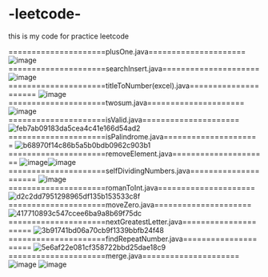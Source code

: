 # -leetcode-
this is my code for practice leetcode 


=====================plusOne.java=====================
![image](https://user-images.githubusercontent.com/74608709/160833705-64ae6cd2-0fb4-4a18-b448-ca8e31c8fa0b.png)
=====================searchInsert.java=====================
![image](https://user-images.githubusercontent.com/74608709/160833349-a15161ff-e3a7-4239-898e-eab8742358f0.png)
=====================titleToNumber(excel).java=====================
![image](https://user-images.githubusercontent.com/74608709/160834735-dbdcdfda-6148-4947-a729-b91c67785635.png)
=====================twosum.java=====================
![image](https://user-images.githubusercontent.com/74608709/160835268-7fbc3b98-eb09-499c-8a54-933f7edb408b.png)
=====================isValid.java=====================
![feb7ab09183da5cea4c41e166d54ad2](https://user-images.githubusercontent.com/74608709/161199276-78d1cf78-0152-4532-8e2c-d948db5a62de.png)
=====================isPalindrome.java=====================
![b68970f14c86b5a5b0bdb0962c903b1](https://user-images.githubusercontent.com/74608709/161199363-555fc358-f2b1-4780-92c4-fabcfdfa8f0e.png)
=====================removeElement.java=====================
![image](https://user-images.githubusercontent.com/74608709/161199598-444abe77-6782-43fd-96b3-dcb5d827d75d.png)![image](https://user-images.githubusercontent.com/74608709/161199743-b5db1472-9f2a-4b56-ad9a-deb87d628655.png)
=====================selfDividingNumbers.java=====================
![image](https://user-images.githubusercontent.com/74608709/161200193-615eefb4-b89a-4b3a-91dd-0faa4ee41bb8.png)
=====================romanToInt.java=====================
![d2c2dd7951298965df135b153533c8f](https://user-images.githubusercontent.com/74608709/161432142-99aa7e47-2479-4775-a630-ca5b5058e626.png)
=====================moveZero.java=====================
![417710893c547ccee6ba9a8b69f75dc](https://user-images.githubusercontent.com/74608709/161432156-74388961-3369-48e7-91ef-537ac994bef3.png)
=====================nextGreatestLetter.java=====================
![3b91741bd06a70cb9f1339bbfb24f48](https://user-images.githubusercontent.com/74608709/161432166-0b78f49c-7f74-4473-9d92-718a66c49afb.png)
=====================findRepeatNumber.java=====================
![5e6af22e081cf358722bbd25dae18c9](https://user-images.githubusercontent.com/74608709/161539994-e3fb5cb3-3e7d-461a-a65f-877dc194db9c.png)
=====================merge.java=====================
![image](https://user-images.githubusercontent.com/74608709/161582212-64ae30fb-2c65-4ca3-872f-fdb98fc93d70.png)
![image](https://user-images.githubusercontent.com/74608709/161583200-72a966af-188f-4878-a996-f2624d8da179.png)
